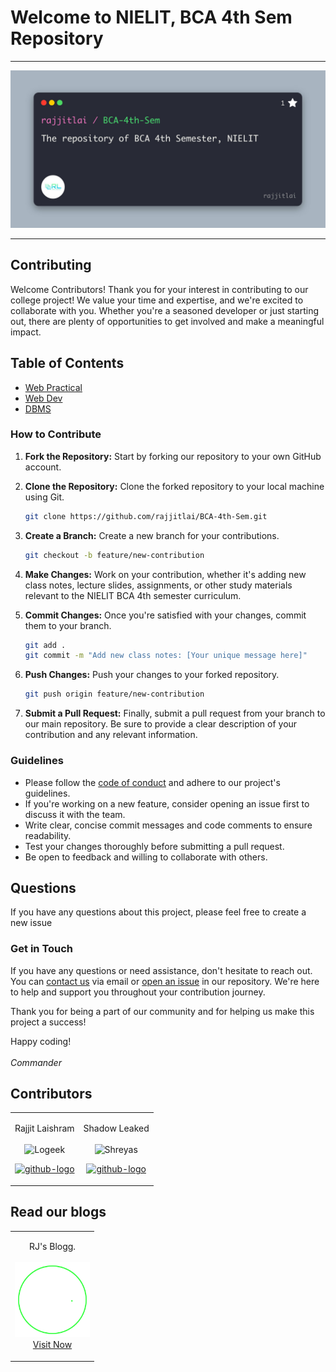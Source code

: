 # Welcome to NIELIT, BCA 4th Sem Repository

<hr>
<div align="center">
  <img src="./Images/image.jpg" width="auto" alt="C Programming">
</div>
<hr>

## Contributing

Welcome Contributors!
Thank you for your interest in contributing to our college project! We value your time and expertise, and we're excited to collaborate with you. Whether you're a seasoned developer or just starting out, there are plenty of opportunities to get involved and make a meaningful impact.

## Table of Contents
- [Web Practical](./Web%20Tech/)
- [Web Dev](./Web%20Dev/)
- [DBMS](./DBMS/)

### How to Contribute

1. **Fork the Repository:** Start by forking our repository to your own GitHub account.

2. **Clone the Repository:** Clone the forked repository to your local machine using Git.

   ```bash
   git clone https://github.com/rajjitlai/BCA-4th-Sem.git

   ```

3. **Create a Branch:** Create a new branch for your contributions.

   ```bash
   git checkout -b feature/new-contribution

   ```

4. **Make Changes:** Work on your contribution, whether it's adding new class notes, lecture slides, assignments, or other study materials relevant to the NIELIT BCA 4th semester curriculum.

5. **Commit Changes:** Once you're satisfied with your changes, commit them to your branch.

   ```bash
   git add .
   git commit -m "Add new class notes: [Your unique message here]"

   ```

6. **Push Changes:** Push your changes to your forked repository.

   ```bash
   git push origin feature/new-contribution

   ```

7. **Submit a Pull Request:** Finally, submit a pull request from your branch to our main repository. Be sure to provide a clear description of your contribution and any relevant information.

### Guidelines

- Please follow the [code of conduct](./Shared/code_of_conduct.md) and adhere to our project's guidelines.
- If you're working on a new feature, consider opening an issue first to discuss it with the team.
- Write clear, concise commit messages and code comments to ensure readability.
- Test your changes thoroughly before submitting a pull request.
- Be open to feedback and willing to collaborate with others.

## Questions

If you have any questions about this project, please feel free to create a new issue

### Get in Touch

If you have any questions or need assistance, don't hesitate to reach out. You can [contact us](mailto:rajjitlai@mail.com) via email or [open an issue](https://github.com/rajjitlai/BCA-4th-Sem-Web/issues/new) in our repository. We're here to help and support you throughout your contribution journey.

Thank you for being a part of our community and for helping us make this project a success!

Happy coding! <br><br>
<i>Commander</i>

## Contributors

<table>
<td><p align="center">Rajjit Laishram<br><br><img src = "https://avatars.githubusercontent.com/u/131738761?v=4"  height="120" alt="Logeek"></p><p align="center"><a href = "https://github.com/rajjitlai"><img src = "http://www.iconninja.com/files/241/825/211/round-collaboration-social-github-code-circle-network-icon.svg" width="42" height = "42" alt="github-logo"/></a></p>
</td>
  
<td><p align="center">Shadow Leaked<br><br><img src = "https://avatars.githubusercontent.com/u/127888199?s=400&u=d3dc33664bae2bfcb48af9966a19fe4fc687ca96&v=4"  height="120" alt="Shreyas"></p><p align="center"><a href = "https://github.com/shadow-leaked"><img src = "http://www.iconninja.com/files/241/825/211/round-collaboration-social-github-code-circle-network-icon.svg" width="42" height = "42" alt="github-logo"/></a></p></td>

</table>

## Read our blogs

<table>
<td>
   <p align="center">RJ's Blogg.<br><br><img src="./Images/logo.svg" alt="rjsblogg" width="120"><br>
   <a href="https://rjsblogg.netlify.app/" target="_blank">Visit Now</a>
   </p>
</td>
</table>
